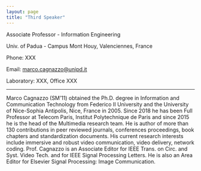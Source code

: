 ```yaml
---
layout: page
title: "Third Speaker"
---
```


Associate Professor - Information Engineering

Univ. of Padua - Campus Mont Houy, Valenciennes, France

Phone: XXX

Email: marco.cagnazzo@unipd.it

Laboratory: XXX, Office XXX

---

Marco Cagnazzo (SM’11) obtained the Ph.D. degree in Information and Communication Technology from Federico II University and the University of Nice-Sophia Antipolis, Nice, France in 2005. Since 2018 he has been Full Professor at Telecom Paris, Institut Polytechnique de Paris and since 2015 he is the head of the Multimedia research team. He is author of more than 130 contributions in peer reviewed journals, conferences proceedings, book chapters and standardization documents. His current research interests include immersive and robust video communication, video delivery, network coding. Prof. Cagnazzo is an Associate Editor for IEEE Trans. on Circ. and Syst. Video Tech. and for IEEE Signal Processing Letters. He is also an Area Editor for Elsevier Signal Processing: Image Communication.
